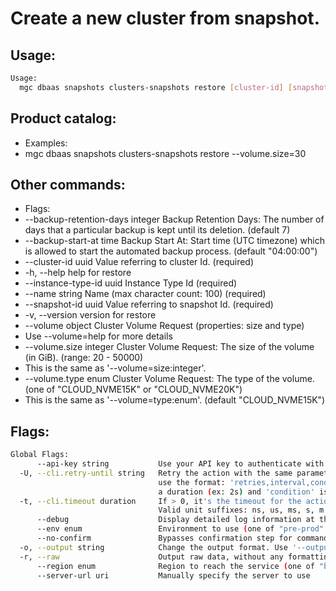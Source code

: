 # Create a new cluster from snapshot.

## Usage:
```bash
Usage:
  mgc dbaas snapshots clusters-snapshots restore [cluster-id] [snapshot-id] [flags]
```

## Product catalog:
- Examples:
- mgc dbaas snapshots clusters-snapshots restore --volume.size=30

## Other commands:
- Flags:
- --backup-retention-days integer   Backup Retention Days: The number of days that a particular backup is kept until its deletion. (default 7)
- --backup-start-at time            Backup Start At: Start time (UTC timezone) which is allowed to start the automated backup process. (default "04:00:00")
- --cluster-id uuid                 Value referring to cluster Id. (required)
- -h, --help                            help for restore
- --instance-type-id uuid           Instance Type Id (required)
- --name string                     Name (max character count: 100) (required)
- --snapshot-id uuid                Value referring to snapshot Id. (required)
- -v, --version                         version for restore
- --volume object                   Cluster Volume Request (properties: size and type)
- Use --volume=help for more details
- --volume.size integer             Cluster Volume Request: The size of the volume (in GiB). (range: 20 - 50000)
- This is the same as '--volume=size:integer'.
- --volume.type enum                Cluster Volume Request: The type of the volume. (one of "CLOUD_NVME15K" or "CLOUD_NVME20K")
- This is the same as '--volume=type:enum'. (default "CLOUD_NVME15K")

## Flags:
```bash
Global Flags:
      --api-key string           Use your API key to authenticate with the API
  -U, --cli.retry-until string   Retry the action with the same parameters until the given condition is met. The flag parameters
                                 use the format: 'retries,interval,condition', where 'retries' is a positive integer, 'interval' is
                                 a duration (ex: 2s) and 'condition' is a 'engine=value' pair such as "jsonpath=expression"
  -t, --cli.timeout duration     If > 0, it's the timeout for the action execution. It's specified as numbers and unit suffix.
                                 Valid unit suffixes: ns, us, ms, s, m and h. Examples: 300ms, 1m30s
      --debug                    Display detailed log information at the debug level
      --env enum                 Environment to use (one of "pre-prod" or "prod") (default "prod")
      --no-confirm               Bypasses confirmation step for commands that ask a confirmation from the user
  -o, --output string            Change the output format. Use '--output=help' to know more details.
  -r, --raw                      Output raw data, without any formatting or coloring
      --region enum              Region to reach the service (one of "br-mgl1", "br-ne1" or "br-se1") (default "br-se1")
      --server-url uri           Manually specify the server to use
```

